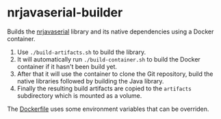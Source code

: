 # nrjavaserial-builder

Builds the [nrjavaserial](https://github.com/NeuronRobotics/nrjavaserial/) library and its native dependencies using a Docker container.

1. Use `./build-artifacts.sh` to build the library. 
2. It will automatically run `./build-container.sh` to build the Docker container if it hasn't been build yet.
3. After that it will use the container to clone the Git repository, build the native libraries followed by building the Java library.
4. Finally the resulting build artifacts are copied to the `artifacts` subdirectory which is mounted as a volume.

The [Dockerfile](Dockerfile) uses some environment variables that can be overriden. 